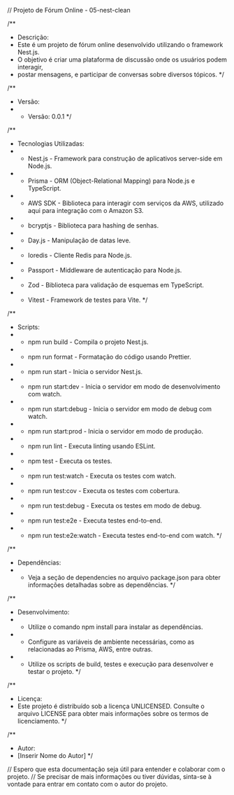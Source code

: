 // Projeto de Fórum Online - 05-nest-clean

/**
 * Descrição:
 * Este é um projeto de fórum online desenvolvido utilizando o framework Nest.js. 
 * O objetivo é criar uma plataforma de discussão onde os usuários podem interagir,
 * postar mensagens, e participar de conversas sobre diversos tópicos.
 */

/**
 * Versão:
 * - Versão: 0.0.1
 */

/**
 * Tecnologias Utilizadas:
 * - Nest.js - Framework para construção de aplicativos server-side em Node.js.
 * - Prisma - ORM (Object-Relational Mapping) para Node.js e TypeScript.
 * - AWS SDK - Biblioteca para interagir com serviços da AWS, utilizado aqui para integração com o Amazon S3.
 * - bcryptjs - Biblioteca para hashing de senhas.
 * - Day.js - Manipulação de datas leve.
 * - Ioredis - Cliente Redis para Node.js.
 * - Passport - Middleware de autenticação para Node.js.
 * - Zod - Biblioteca para validação de esquemas em TypeScript.
 * - Vitest - Framework de testes para Vite.
 */

/**
 * Scripts:
 * - npm run build - Compila o projeto Nest.js.
 * - npm run format - Formatação do código usando Prettier.
 * - npm run start - Inicia o servidor Nest.js.
 * - npm run start:dev - Inicia o servidor em modo de desenvolvimento com watch.
 * - npm run start:debug - Inicia o servidor em modo de debug com watch.
 * - npm run start:prod - Inicia o servidor em modo de produção.
 * - npm run lint - Executa linting usando ESLint.
 * - npm test - Executa os testes.
 * - npm run test:watch - Executa os testes com watch.
 * - npm run test:cov - Executa os testes com cobertura.
 * - npm run test:debug - Executa os testes em modo de debug.
 * - npm run test:e2e - Executa testes end-to-end.
 * - npm run test:e2e:watch - Executa testes end-to-end com watch.
 */

/**
 * Dependências:
 * - Veja a seção de dependencies no arquivo package.json para obter informações detalhadas sobre as dependências.
 */

/**
 * Desenvolvimento:
 * - Utilize o comando npm install para instalar as dependências.
 * - Configure as variáveis de ambiente necessárias, como as relacionadas ao Prisma, AWS, entre outras.
 * - Utilize os scripts de build, testes e execução para desenvolver e testar o projeto.
 */

/**
 * Licença:
 * Este projeto é distribuído sob a licença UNLICENSED. Consulte o arquivo LICENSE para obter mais informações sobre os termos de licenciamento.
 */

/**
 * Autor:
 * [Inserir Nome do Autor]
 */

// Espero que esta documentação seja útil para entender e colaborar com o projeto.
// Se precisar de mais informações ou tiver dúvidas, sinta-se à vontade para entrar em contato com o autor do projeto.
